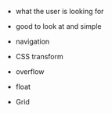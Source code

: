 - what the user is looking for
- good to look at and simple
- navigation


- CSS transform
- overflow
- float

- Grid
